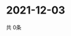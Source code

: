 # 2021-12-03
  共 0条

  <!-- BEGIN -->
  <!-- 最后更新时间Fri Dec 03 2021 08:06:23 GMT+0000 (Coordinated Universal Time) -->
  
  <!-- END -->
  
  